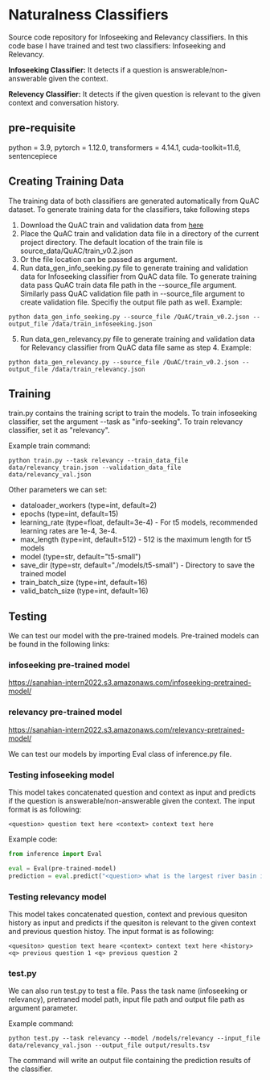 # Naturalness Classifiers
Source code repository for Infoseeking and Relevancy classifiers. In this code base I have trained and test two classifiers: Infoseeking and Relevancy. 

**Infoseeking Classifier:** It detects if a question is answerable/non-answerable given the context.

**Relevency Classifier:** It detects if the given question is relevant to the given context and conversation history.

## pre-requisite
python = 3.9, pytorch = 1.12.0, transformers = 4.14.1, cuda-toolkit=11.6, sentencepiece
## Creating Training Data 

The training data of both classifiers are generated automatically from QuAC dataset. To generate training data for the classifiers, take following steps  
1. Download the QuAC train and validation data from [here](https://quac.ai/)
2. Place the QuAC train and validation data file in a directory of the current project directory. The default location of the train file is source_data/QuAC/train_v0.2.json
3. Or the file location can be passed as argument.
4. Run data_gen_info_seeking.py file to generate training and validation data for Infoseeking classifier from QuAC data file. To generate training data pass QuAC train data file path in the --source_file argument. Similarly pass QuAC validation file path in --source_file argument to create validation file. Specifiy the output file path as well. Example:
```
python data_gen_info_seeking.py --source_file /QuAC/train_v0.2.json --output_file /data/train_infoseeking.json
```
5. Run data_gen_relevancy.py file to generate training and validation data for Relevancy classifier from QuAC data file same as step 4. Example:
```
python data_gen_relevancy.py --source_file /QuAC/train_v0.2.json --output_file /data/train_relevancy.json
```

## Training 

train.py contains the training script to train the models. To train infoseeking classifier, set the argument --task as "info-seeking". To train relevancy classifier, set it as "relevancy".

Example train command:
```
python train.py --task relevancy --train_data_file data/relevancy_train.json --validation_data_file data/relevancy_val.json
```
Other parameters we can set:

* dataloader_workers (type=int, default=2)
* epochs (type=int, default=15)
* learning_rate (type=float, default=3e-4) - For t5 models, recommended learning rates are 1e-4, 3e-4.
* max_length (type=int, default=512) - 512 is the maximum length for t5 models
* model (type=str, default="t5-small")
* save_dir (type=str, default="./models/t5-small") - Directory to save the trained model
* train_batch_size (type=int, default=16)
* valid_batch_size (type=int, default=16)
    
## Testing

We can test our model with the pre-trained models. Pre-trained models can be found in the following links:

### infoseeking pre-trained model
https://sanahian-intern2022.s3.amazonaws.com/infoseeking-pretrained-model/
### relevancy pre-trained model
https://sanahian-intern2022.s3.amazonaws.com/relevancy-pretrained-model/

We can test our models by importing Eval class of inference.py file.



### Testing infoseeking model

This model takes concatenated question and context as input and predicts if the question is answerable/non-answerable given the context. The input format is as following:

`<question> question text here <context> context text here`

Example code:

``` python
from inference import Eval

eval = Eval(pre-trained-model)
prediction = eval.predict("<question> what is the largest river basin in the world? <context> Amazonia is the largest river basin in the world, and its forest stretches from the Atlantic Ocean in the east to the tree line of the Andes in the west.")
```


### Testing relevancy model

This model takes concatenated question, context and previous quesiton history as input and predicts if the quesiton is relevant to the given context and previous question histoy. The input format is as following:

`<quesiton> question text heare <context> context text here <history> <q> previous question 1 <q> previous question 2`

### test.py

We can also run test.py to test a file. Pass the task name (infoseeking or relevancy), pretraned model path, input file path and output file path as argument parameter.

Example command:
```
python test.py --task relevancy --model /models/relevancy --input_file data/relevancy_val.json --output_file output/results.tsv
```

The command will write an output file containing the prediction results of the classifier. 